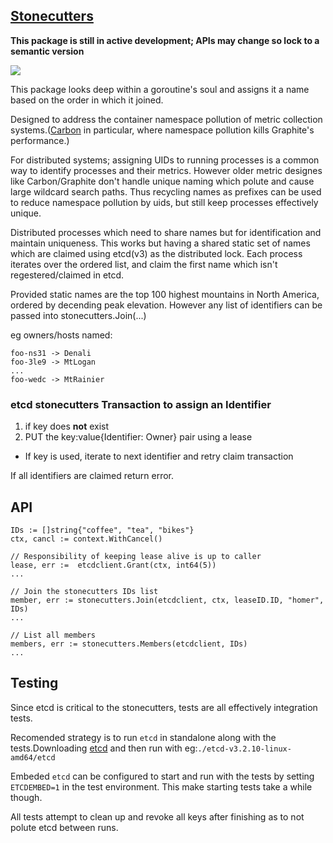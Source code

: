 [Stonecutters](https://youtu.be/HmEtR17A6ck?t=2m55s)
------------

**This package is still in active development; APIs may change so lock to a semantic version**

![](https://vignette1.wikia.nocookie.net/simpsons/images/1/16/Hammer_symbol.png/revision/latest?cb=20101006090032)

This package looks deep within a goroutine's soul and assigns it a name based on the order in which it joined.

Designed to address the container namespace pollution of metric collection systems.([Carbon](https://github.com/graphite-project/carbon) in particular, where namespace pollution kills Graphite's performance.)

For distributed systems; assigning UIDs to running processes is a common way to identify processes and their metrics. However older metric designes like Carbon/Graphite don't handle unique naming which polute and cause large wildcard search paths. Thus recycling names as prefixes can be used to reduce namespace pollution by uids, but still keep processes effectively unique. 

Distributed processes which need to share names but for identification and maintain uniqueness. This works but having a shared static set of names which are claimed using etcd(v3) as the distributed lock. Each process iterates over the ordered list, and claim the first name which isn't regestered/claimed in etcd.

Provided static names are the top 100 highest mountains in North America, ordered by decending peak elevation. However any list of identifiers can be passed into stonecutters.Join(...)  

eg owners/hosts named:

```
foo-ns31 -> Denali
foo-3le9 -> MtLogan
...
foo-wedc -> MtRainier
```

### etcd stonecutters Transaction to assign an Identifier 
1. if key does **not** exist 
2. PUT the key:value{Identifier: Owner} pair using a lease
  * If key is used, iterate to next identifier and retry claim transaction

If all identifiers are claimed return error.

## API

```
IDs := []string{"coffee", "tea", "bikes"}
ctx, cancl := context.WithCancel()

// Responsibility of keeping lease alive is up to caller
lease, err :=  etcdclient.Grant(ctx, int64(5))
...

// Join the stonecutters IDs list
member, err := stonecutters.Join(etcdclient, ctx, leaseID.ID, "homer", IDs)
...

// List all members
members, err := stonecutters.Members(etcdclient, IDs)
...
```

## Testing

Since etcd is critical to the stonecutters, tests are all effectively integration tests.

Recomended strategy is to run `etcd` in standalone along with the tests.Downloading [etcd](https://github.com/coreos/etcd/releases/tag/v3.2.10) and then run with eg:`./etcd-v3.2.10-linux-amd64/etcd`


Embeded `etcd` can be configured to start and run with the tests by setting `ETCDEMBED=1` in the test environment. This make starting tests take a while though.

All tests attempt to clean up and revoke all keys after finishing as to not polute etcd between runs.

